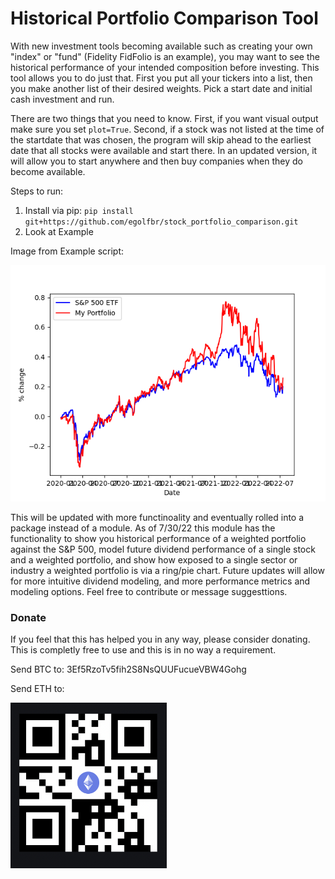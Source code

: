 # Historical Portfolio Comparison Tool 

With new investment tools becoming available such as creating your own "index" or "fund" (Fidelity FidFolio is an example), you may want to see the historical performance of your intended composition before investing. This tool allows you to do just that. First you put all your tickers into a list, then you make another list of their desired weights. Pick a start date and initial cash investment and run. 

There are two things that you need to know. First, if you want visual output make sure you set ```plot=True```. Second, if a stock was not listed at the time of the startdate that was chosen, the program will skip ahead to the earliest date that all stocks were available and start there. In an updated version, it will allow you to start anywhere and then buy companies when they do become available. 


Steps to run:
1. Install via pip: ```pip install git+https://github.com/egolfbr/stock_portfolio_comparison.git```
2. Look at Example 

Image from Example script:

![Portfolio vs S&P 500 ETF](./pics/Figure_1.png)


This will be updated with more functinoality and eventually rolled into a package instead of a module. As of 7/30/22 this module has the functionality to show you historical performance of a weighted portfolio against the S&P 500, model future dividend performance of a single stock and a weighted portfolio, and show how exposed to a single sector or industry a weighted portfolio is via a ring/pie chart. Future updates will allow for more intuitive dividend modeling, and more performance metrics and modeling options. Feel free to contribute or message suggesttions.

### Donate
If you feel that this has helped you in any way, please consider donating. This is completly free to use and this is in no way a requirement. 

Send BTC to: 3Ef5RzoTv5fih2S8NsQUUFucueVBW4Gohg

Send ETH to: 

<img src="./pics/eth.png" width="250">



